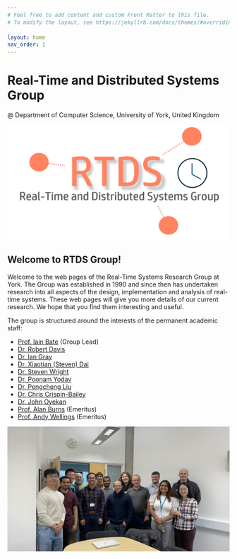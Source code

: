 ```yaml
---
# Feel free to add content and custom Front Matter to this file.
# To modify the layout, see https://jekyllrb.com/docs/themes/#overriding-theme-defaults

layout: home
nav_order: 1
---
```


# Real-Time and Distributed Systems Group
@ Department of Computer Science, University of York, United Kingdom

![](assets\images\rtds_logo.png)

## Welcome to RTDS Group!

Welcome to the web pages of the Real-Time Systems Research Group at York. The Group was established in 1990 and since then has undertaken research into all aspects of the design, implementation and analysis of real-time systems. These web pages will give you more details of our current research. We hope that you find them interesting and useful.

The group is structured around the interests of the permanent academic staff:

- [Prof. Iain Bate](https://www.cs.york.ac.uk/people/?group=Academic%20and%20Teaching%20Staff&username=ijb) (Group Lead)
- [Dr. Robert Davis](https://www-users.york.ac.uk/~rd17/)
- [Dr. Ian Gray](https://www.cs.york.ac.uk/people/?group=Academic%20and%20Teaching%20Staff&username=iang)
- [Dr. Xiaotian (Steven) Dai](https://www.xiaotiandai.com)
- [Dr. Steven Wright](https://www.cs.york.ac.uk/people/?group=Academic%20and%20Teaching%20Staff&username=saw)
- [Dr. Poonam Yodav](https://www.cs.york.ac.uk/people/?group=Academic%20and%20Teaching%20Staff&username=yadav)
- [Dr. Pengcheng Liu](https://www.cs.york.ac.uk/people/?group=Academic%20and%20Teaching%20Staff&username=liup)
- [Dr. Chris Crispin-Bailey](https://www.cs.york.ac.uk/people/?group=Academic%20and%20Teaching%20Staff&username=chrisb)
- [Dr. John Oyekan](https://www.cs.york.ac.uk/people/joyekan)
- [Prof. Alan Burns](https://www.cs.york.ac.uk/people/?group=Academic%20and%20Teaching%20Staff&username=burns) (Emeritus)
- [Prof. Andy Wellings](https://scholar.google.co.uk/citations?user=yPa4QrkAAAAJ&hl=en) (Emeritus)

![](assets\images\rts_photo_2024.jpg)
